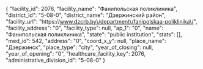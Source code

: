 {
    "facility_id": 2076,
    "facility_name": "Фанипольская поликлиника",
    "district_id": "5-08-0",
    "district_name": "Дзержинский район",
    "facility_url": "https:\/\/www.dzcrb.by\/department\/fanipolskaa-poliklinika\/",
    "facility_address": "0",
    "facility_type": null,
    "ap_1": "0",
    "name": "Фанипольская поликлиника",
    "state": "public institution",
    "stats": [],
    "med_id": 542,
    "address": "0",
    "coord_x_y": null,
    "place_name": "Дзержинск",
    "place_type": "city",
    "year_of_closing": null,
    "year_of_opening": "0",
    "healthcare_facility_key": 2076,
    "administrative_division_id": "5-08-0"
}